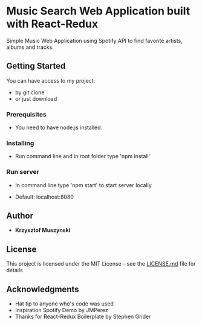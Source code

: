 # Music Search Web Application built with React-Redux

Simple Music Web Application using Spotify API to find favorite artists, albums and tracks.

## Getting Started

You can have access to my project: 

- by git clone
- or just download

### Prerequisites

- You need to have node.js installed.

### Installing

- Run command line and in root folder type 'npm install'

### Run server

- In command line type 'npm start' to start server locally

- Default: localhost:8080

## Author

* **Krzysztof Muszynski**

## License

This project is licensed under the MIT License - see the [LICENSE.md](LICENSE.md) file for details

## Acknowledgments

* Hat tip to anyone who's code was used
* Inspiration Spotify Demo by JMPerez
* Thanks for React-Redux Boilerplate by Stephen Grider
